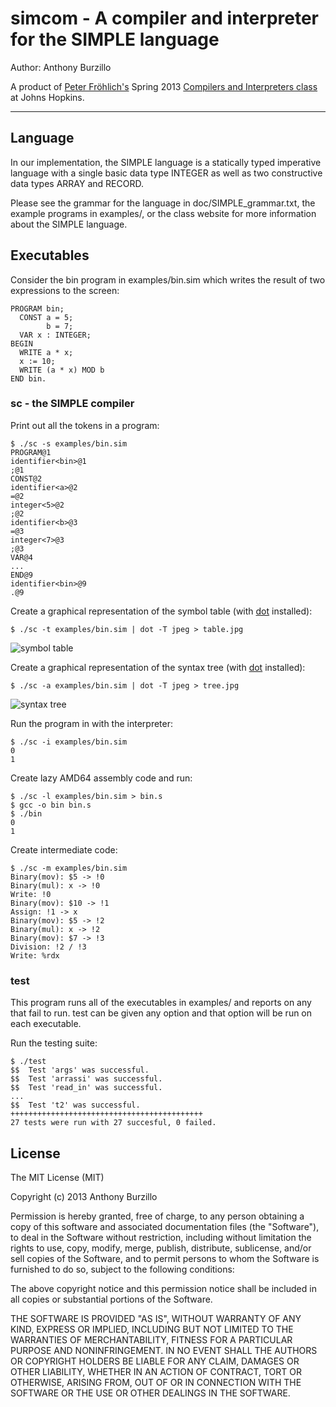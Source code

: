 simcom - A compiler and interpreter for the SIMPLE language
==============================================

Author: Anthony Burzillo

A product of [Peter Fröhlich's](http://gaming.jhu.edu/~phf/) Spring 2013
[Compilers and Interpreters class](http://gaming.jhu.edu/~phf/2013/spring/cs328/) at Johns Hopkins.

******

## Language

In our implementation, the SIMPLE language is a statically typed imperative language with a single basic data type
INTEGER as well as two constructive data types ARRAY and RECORD.

Please see the grammar for the language in doc/SIMPLE_grammar.txt, the example programs in examples/, or the class
website for more information about the SIMPLE language.

## Executables

Consider the bin program in examples/bin.sim which writes the result of two expressions to the screen:

```SIMPLE
PROGRAM bin;
  CONST a = 5;
        b = 7;
  VAR x : INTEGER;
BEGIN
  WRITE a * x;
  x := 10; 
  WRITE (a * x) MOD b
END bin.
```

### sc - the SIMPLE compiler

Print out all the tokens in a program:


```shell
$ ./sc -s examples/bin.sim
PROGRAM@1
identifier<bin>@1
;@1
CONST@2
identifier<a>@2
=@2
integer<5>@2
;@2
identifier<b>@3
=@3
integer<7>@3
;@3
VAR@4
...
END@9
identifier<bin>@9
.@9
```

Create a graphical representation of the symbol table (with [dot] installed):

[dot]: http://www.graphviz.org/

```shell
$ ./sc -t examples/bin.sim | dot -T jpeg > table.jpg
```

![symbol table](http://i.imgur.com/x9i89hg.jpg)

Create a graphical representation of the syntax tree (with [dot] installed):

```shell
$ ./sc -a examples/bin.sim | dot -T jpeg > tree.jpg
```

![syntax tree](http://i.imgur.com/IQ3oZkV.jpg)

Run the program in with the interpreter:

```shell
$ ./sc -i examples/bin.sim
0
1
```

Create lazy AMD64 assembly code and run:

```shell
$ ./sc -l examples/bin.sim > bin.s
$ gcc -o bin bin.s
$ ./bin
0
1
```

Create intermediate code:

```shell
$ ./sc -m examples/bin.sim
Binary(mov): $5 -> !0
Binary(mul): x -> !0
Write: !0
Binary(mov): $10 -> !1
Assign: !1 -> x
Binary(mov): $5 -> !2
Binary(mul): x -> !2
Binary(mov): $7 -> !3
Division: !2 / !3
Write: %rdx
```

### test

This program runs all of the executables in examples/ and reports on any that fail to run.
test can be given any option and that option will be run on each executable.

Run the testing suite:

```shell
$ ./test
$$  Test 'args' was successful.
$$  Test 'arrassi' was successful.
$$  Test 'read_in' was successful.
...
$$  Test 't2' was successful.
+++++++++++++++++++++++++++++++++++++++++++
27 tests were run with 27 succesful, 0 failed.
```

## License

The MIT License (MIT)

Copyright (c) 2013 Anthony Burzillo

Permission is hereby granted, free of charge, to any person obtaining a copy
of this software and associated documentation files (the "Software"), to deal
in the Software without restriction, including without limitation the rights
to use, copy, modify, merge, publish, distribute, sublicense, and/or sell
copies of the Software, and to permit persons to whom the Software is
furnished to do so, subject to the following conditions:

The above copyright notice and this permission notice shall be included in
all copies or substantial portions of the Software.

THE SOFTWARE IS PROVIDED "AS IS", WITHOUT WARRANTY OF ANY KIND, EXPRESS OR
IMPLIED, INCLUDING BUT NOT LIMITED TO THE WARRANTIES OF MERCHANTABILITY,
FITNESS FOR A PARTICULAR PURPOSE AND NONINFRINGEMENT. IN NO EVENT SHALL THE
AUTHORS OR COPYRIGHT HOLDERS BE LIABLE FOR ANY CLAIM, DAMAGES OR OTHER
LIABILITY, WHETHER IN AN ACTION OF CONTRACT, TORT OR OTHERWISE, ARISING FROM,
OUT OF OR IN CONNECTION WITH THE SOFTWARE OR THE USE OR OTHER DEALINGS IN
THE SOFTWARE.

